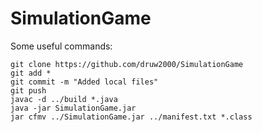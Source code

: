 # SimulationGame
Some useful commands:

    git clone https://github.com/druw2000/SimulationGame
    git add *
    git commit -m "Added local files"
    git push
    javac -d ../build *.java
    java -jar SimulationGame.jar
    jar cfmv ../SimulationGame.jar ../manifest.txt *.class
